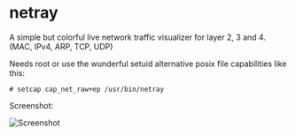 # netray

A simple but colorful live network traffic visualizer for layer 2, 3 and 4. (MAC, IPv4, ARP, TCP, UDP) 

Needs root or use the wunderful setuid alternative posix file capabilities like this:

`# setcap cap_net_raw+ep /usr/bin/netray`

Screenshot:

![Screenshot](http://i.imgur.com/vFqw9ef.png)
